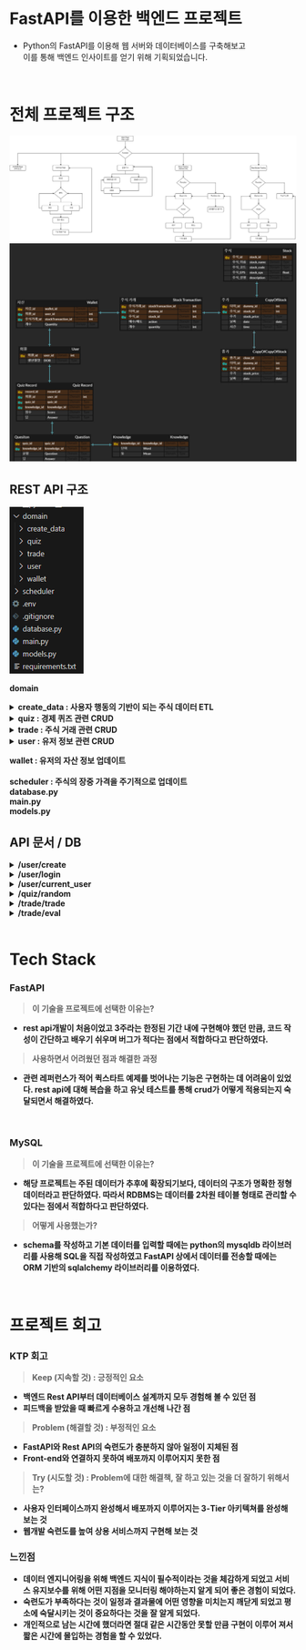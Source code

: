 # FastAPI를 이용한 백엔드 프로젝트

- Python의 FastAPI를 이용해 웹 서버와 데이터베이스를 구축해보고 <br>
이를 통해 백엔드 인사이트를 얻기 위해 기획되었습니다. 

<br>

# 전체 프로젝트 구조

<img src='./img/flow.jpg' >
<img src='./img/aa.png'>

<br>

## REST API 구조

<img src='./img/Untitled.png'>

<br>

<b>domain<b>
<details>
  <summary><b>create_data : 사용자 행동의 기반이 되는 주식 데이터 ETL</b></summary>

  <img src='./img/1.png'>

  - data : MySQL에 적재하기 전 Raw Data
  - create_schema.py : MySQL에 생성할 테이블 스키마 정보
  - insert_data.py : 정제된 데이터를 스키마에 맞춰 적재
  - stock_daily_price.py : 수집하고자 하는 기업의 종목코드를 리스트로 만들고 시작일과 종료일을 입력하여 해당 기간 동안의 일봉 데이터 수집
  - stock_price_now.py : 수집하고자 하는 기업의 종목 코드를 리스트로 만들고, 수집 시점의 현재가를 시간데이터와 함께 수집
  - top50_information.py : 한국투자증권 API와 DART openAPI를 이용, 코스피와 코스닥 시가총액 상위 25개씩 총 50개 기업의 재무정보 수집

</details>

<details>
  <summary><b>quiz : 경제 퀴즈 관련 CRUD</b></summary>
  
  <img src='./img/2.png'>

  - quiz_crud.py : 입력한 숫자에 해당하는 난이도의 문제를 무작위로 1개 출력
  - quiz_router.py : 무작위로 출력된 문제를 풀었을 때, 로그인한 유저의 cash가 증가하고 틀렸을 때에는 문제의 힌트가 출력

</details>

<details>
  <summary><b>trade : 주식 거래 관련 CRUD</b></summary>
  
  <img src='./img/3.png'>

  - trade_crud.py
    - buy_stock : 기업코드와 수량을 입력했을 때 유저의 cash 잔액이 충분하다면 금액과 수량을 각각 wallet과 portfolio 테이블에 반영
    - sell_stock : 기업코드와 수량을 입력했을 때 유저의 portfolio에 있는 주식 수량이 충분하다면 금액과 수량을 각각 wallet과 portfolio 테이블에 반영
    - eval_stock : 함수를 실행한 당시의 현재가를 기준으로 유저의 portfolio 테이블에 있는 모든 주식의 가치를 계산하여 wallet 테이블에 반영
  - trade_router.py : 주식을 거래할 때마다 총 주식 평가액을 재계산하여 반영

</details>

<details>
  <summary><b>user : 유저 정보 관련 CRUD</b></summary>
  
  <img src='./img/4.png'>

  - user_crud.py : 유저가 입력한 정보로 회원가입 및 관련 db 생성
  - user_router.py : 로그인, 로그아웃, 현재 유저 정보 출력
  - user_schema.py : validator를 이용해 유효성 검사 진행

</details>

wallet : 유저의 자산 정보 업데이트 <br>
<br>
scheduler : 주식의 장중 가격을 주기적으로 업데이트 <br>
database.py <br>
main.py <br>
models.py

## API 문서 / DB

<details>
  <summary><b>/user/create</b></summary>
  
  <img src='./img/api1.png'>
  <br>

  - ID, 비밀번호, 이름, 이메일을 입력 받아 유효성 검사를 진행

  <img src='./img/api2.png'>
  <img src='./img/api3.png'>
  <img src='./img/api4.png'>
  <br>

  - 가입이 완료되면 DB에 유저정보/자산/포트폴리오 테이블이 생성,
  비밀번호는 암호화되어 유저정보에 저장되고 쿠키에 접속 정보 저장

</details>

<details>
  <summary><b>/user/login</b></summary>
  
  <img src='./img/api5.png'>
  <br>

  - ID와 비밀번호를 입력하면 DB와 대조하여 로그인 진행 로그인에 성공하면 jwt 토큰값 반환

</details>

<details>
  <summary><b>/user/current_user</b></summary>
  
  <img src='./img/api6.png'>
  <br>

  - 쿠키에 저장된 유저정보와 토큰값을 반환

</details>

<details>
  <summary><b>/quiz/random</b></summary>
  
  <img src='./img/api7.png'>
  <img src='./img/api8.png'>
  <img src='./img/api9.png'>
  <img src='./img/api10.png'>
  <br>

  - 선택한 난이도에 해당하는 숫자와 답을 입력하면 정답일 경우 로그인한 유저의 자산에 cash 추가, 오답일 경우 문제의 힌트 출력

</details>

<details>
  <summary><b>/trade/trade</b></summary>
  
  <img src='./img/api11.png'>
  <img src='./img/api12.png'>
  <img src='./img/api13.png'>
  <img src='./img/api14.png'>
  <br>

  - 거래하고자 하는 주식의 코드 / 수량 / buy, sell을 입력했을때 자산에 cash가 충분하다면 거래가 진행되고 포트폴리오와 거래 원장에 반영

</details>

<details>
  <summary><b>/trade/eval</b></summary>
  
  <img src='./img/api15.png'>
  <br>

  - 현재 접속한 유저의 총 주식평가액을 출력

</details>

<br>

# Tech Stack

### FastAPI

> 이 기술을 프로젝트에 선택한 이유는?
> 
- rest api개발이 처음이었고 3주라는 한정된 기간 내에 구현해야 했던 만큼, 코드 작성이 간단하고 배우기 쉬우며 버그가 적다는 점에서 적합하다고 판단하였다.

> 사용하면서 어려웠던 점과 해결한 과정
> 
- 관련 레퍼런스가 적어 퀵스타트 예제를 벗어나는 기능은 구현하는 데 어려움이 있었다. rest api에 대해 복습을 하고 유닛 테스트를 통해 crud가 어떻게 적용되는지 숙달되면서 해결하였다.

<br>

### MySQL

> 이 기술을 프로젝트에 선택한 이유는?
> 
- 해당 프로젝트는 주된 데이터가 추후에 확장되기보다, 데이터의 구조가 명확한 정형 데이터라고 판단하였다. 따라서 RDBMS는 데이터를 2차원 테이블 형태로 관리할 수 있다는 점에서 적합하다고 판단하였다.

> 어떻게 사용했는가?
> 
- schema를 작성하고 기본 데이터를 입력할 때에는 python의 mysqldb 라이브러리를 사용해 SQL을 직접 작성하였고 FastAPI 상에서 데이터를 전송할 때에는 ORM 기반의 sqlalchemy 라이브러리를 이용하였다.

<br>

# 프로젝트 회고

### KTP 회고

> Keep (지속할 것) : 긍정적인 요소
> 
- 백엔드 Rest API부터 데이터베이스 설계까지 모두 경험해 볼 수 있던 점
- 피드백을 받았을 때 빠르게 수용하고 개선해 나간 점

> Problem (해결할 것) : 부정적인 요소
> 
- FastAPI와 Rest API의 숙련도가 충분하지 않아 일정이 지체된 점
- Front-end와 연결하지 못하여 배포까지 이루어지지 못한 점

> Try (시도할 것) : Problem에 대한 해결책, 잘 하고 있는 것을 더 잘하기 위해서는?
> 
- 사용자 인터페이스까지 완성해서 배포까지 이루어지는 3-Tier 아키텍쳐를 완성해 보는 것
- 웹개발 숙련도를 높여 상용 서비스까지 구현해 보는 것

### 느낀점

- 데이터 엔지니어링을 위해 백엔드 지식이 필수적이라는 것을 체감하게 되었고 서비스 유지보수를 위해 어떤 지점을 모니터링 해야하는지 알게 되어 좋은 경험이 되었다.
- 숙련도가 부족하다는 것이 일정과 결과물에 어떤 영향을 미치는지 깨닫게 되었고 평소에 숙달시키는 것이 중요하다는 것을 잘 알게 되었다.
- 개인적으로 남는 시간에 했더라면 절대 같은 시간동안 못할 만큼 구현이 이루어 져서 짧은 시간에 몰입하는 경험을 할 수 있었다.